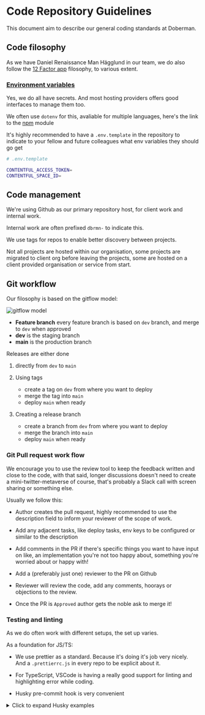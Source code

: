 # Code Repository Guidelines

This document aim to describe our general coding standards at Doberman.

## Code filosophy

As we have Daniel Renaissance Man Hägglund in our team, we do also follow the [12 Factor app](https://12factor.net/) filosophy, to various extent.

### [Environment variables](https://12factor.net/config)

Yes, we do all have secrets. And most hosting providers offers good interfaces to manage them too.

We often use `dotenv` for this, avaliable for multiple languages, here's the link to the [npm](https://www.npmjs.com/package/dotenv) module

It's highly recommended to have a `.env.template` in the repository to indicate to your fellow and future colleagues what env variables they should go get

```sh
# .env.template

CONTENTFUL_ACCESS_TOKEN=
CONTENTFUL_SPACE_ID=
```

## Code management

We're using Github as our primary repository host, for client work and internal work.

Internal work are often prefixed `dbrmn-` to indicate this.

We use tags for repos to enable better discovery between projects.

Not all projects are hosted within our organisation, some projects are migrated to client org before leaving the projects, some are hosted on a client provided organisation or service from start.

## Git workflow

Our filosophy is based on the gitflow model:

![gitflow model](https://miro.medium.com/max/2800/1*9yJY7fyscWFUVRqnx0BM6A.png)

- **Feature branch** every feature branch is based on `dev` branch, and merge to `dev` when approved
- **dev** is the staging branch
- **main** is the production branch

Releases are either done

1.  directly from `dev` to `main`

2.  Using tags

    - create a tag on `dev` from where you want to deploy
    - merge the tag into `main`
    - deploy `main` when ready

3.  Creating a release branch

    - create a branch from `dev` from where you want to deploy
    - merge the branch into `main`
    - deploy `main` when ready

### Git Pull request work flow

We encourage you to use the review tool to keep the feedback written and close to the code, with that said, longer discussions doesn't need to create a mini-twitter-metaverse of course, that's probably a Slack call with screen sharing or something else.

Usually we follow this:

- Author creates the pull request, highly recommended to use the description field to inform your reviewer of the scope of work.

- Add any adjacent tasks, like deploy tasks, env keys to be configured or similar to the description

- Add comments in the PR if there's specific things you want to have input on like, an implementation you're not too happy about, something you're worried about or happy with!

- Add a (preferably just one) reviewer to the PR on Github

- Reviewer will review the code, add any comments, hoorays or objections to the review.

- Once the PR is `Approved` author gets the noble ask to merge it!

### Testing and linting

As we do often work with different setups, the set up varies.

As a foundation for JS/TS:

- We use prettier as a standard. Because it's doing it's job very nicely. And a `.prettierrc.js` in every repo to be explicit about it.

- For TypeScript, VSCode is having a really good support for linting and highlighting error while coding.

- Husky pre-commit hook is very convenient

<details>
<summary>Click to expand Husky examples</summary>

```sh
# .husky/pre-commit

#!/bin/sh
. "$(dirname "$0")/_/husky.sh"

npx lint-staged

```

```sh
# .husky/\_/husky.sh

#!/bin/sh
if [ -z "$husky_skip_init" ]; then
  debug () {
    if [ "$HUSKY_DEBUG" = "1" ]; then
      echo "husky (debug) - $1"
    fi
  }

  readonly hook_name="$(basename "$0")"
  debug "starting $hook_name..."

  if [ "$HUSKY" = "0" ]; then
    debug "HUSKY env variable is set to 0, skipping hook"
    exit 0
  fi

  if [ -f ~/.huskyrc ]; then
    debug "sourcing ~/.huskyrc"
    . ~/.huskyrc
  fi

  export readonly husky_skip_init=1
  sh -e "$0" "$@"
  exitCode="$?"

  if [ $exitCode != 0 ]; then
    echo "husky - $hook_name hook exited with code $exitCode (error)"
  fi

  exit $exitCode
fi

```

```sh
# .husky/_/.gitignore

*
```

</details>

